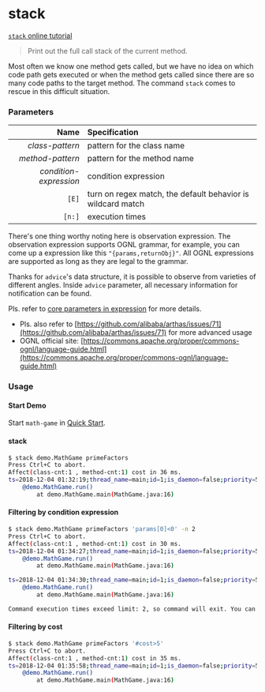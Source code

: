 stack
=====

[`stack` online tutorial](https://arthas.aliyun.com/doc/arthas-tutorials.html?language=en&id=command-stack)

> Print out the full call stack of the current method.

Most often we know one method gets called, but we have no idea on which code path gets executed or when the method gets called since there are so many code paths to the target method. The command `stack` comes to rescue in this difficult situation.

### Parameters

|Name|Specification|
|---:|:---|
|*class-pattern*|pattern for the class name|
|*method-pattern*|pattern for the method name|
|*condition-expression*|condition expression|
|`[E]`|turn on regex match, the default behavior is wildcard match|
|`[n:]`|execution times|

There's one thing worthy noting here is observation expression. The observation expression supports OGNL grammar, for example, you can come up a expression like this `"{params,returnObj}"`. All OGNL expressions are supported as long as they are legal to the grammar.

Thanks for `advice`'s data structure, it is possible to observe from varieties of different angles. Inside `advice` parameter, all necessary information for notification can be found.

Pls. refer to [core parameters in expression](advice-class.md) for more details.
* Pls. also refer to [https://github.com/alibaba/arthas/issues/71](https://github.com/alibaba/arthas/issues/71) for more advanced usage
* OGNL official site: [https://commons.apache.org/proper/commons-ognl/language-guide.html](https://commons.apache.org/proper/commons-ognl/language-guide.html)

### Usage

#### Start Demo

Start `math-game` in [Quick Start](quick-start.md).


#### stack

```bash
$ stack demo.MathGame primeFactors
Press Ctrl+C to abort.
Affect(class-cnt:1 , method-cnt:1) cost in 36 ms.
ts=2018-12-04 01:32:19;thread_name=main;id=1;is_daemon=false;priority=5;TCCL=sun.misc.Launcher$AppClassLoader@3d4eac69
    @demo.MathGame.run()
        at demo.MathGame.main(MathGame.java:16)
```

#### Filtering by condition expression

```bash
$ stack demo.MathGame primeFactors 'params[0]<0' -n 2
Press Ctrl+C to abort.
Affect(class-cnt:1 , method-cnt:1) cost in 30 ms.
ts=2018-12-04 01:34:27;thread_name=main;id=1;is_daemon=false;priority=5;TCCL=sun.misc.Launcher$AppClassLoader@3d4eac69
    @demo.MathGame.run()
        at demo.MathGame.main(MathGame.java:16)

ts=2018-12-04 01:34:30;thread_name=main;id=1;is_daemon=false;priority=5;TCCL=sun.misc.Launcher$AppClassLoader@3d4eac69
    @demo.MathGame.run()
        at demo.MathGame.main(MathGame.java:16)

Command execution times exceed limit: 2, so command will exit. You can set it with -n option.
```


#### Filtering by cost

```bash
$ stack demo.MathGame primeFactors '#cost>5'
Press Ctrl+C to abort.
Affect(class-cnt:1 , method-cnt:1) cost in 35 ms.
ts=2018-12-04 01:35:58;thread_name=main;id=1;is_daemon=false;priority=5;TCCL=sun.misc.Launcher$AppClassLoader@3d4eac69
    @demo.MathGame.run()
        at demo.MathGame.main(MathGame.java:16)
```


